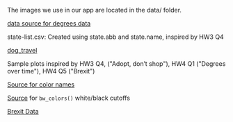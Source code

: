 The images we use in our app are located in the data/ folder. 

[data source for degrees data](https://wilkelab.org/SDS375/datasets/BA_degrees.csv)

state-list.csv: Created using state.abb and state.name, inspired by HW3 Q4

[dog_travel](https://github.com/rfordatascience/tidytuesday/tree/master/data/2019/2019-12-17)

Sample plots inspired by HW3 Q4, ("Adopt, don’t shop"), HW4 Q1 ("Degrees over time"), HW4 Q5 ("Brexit")

[Source for color names](https://en.wikipedia.org/wiki/Lists_of_colors)

[Source](https://www.nbdtech.com/Blog/archive/2008/04/27/Calculating-the-Perceived-Brightness-of-a-Color.aspx) for `bw_colors()` white/black cutoffs

[Brexit Data](bit.ly/2lCJZVg)
